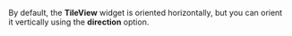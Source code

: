 By&nbsp;default, the **TileView** widget is&nbsp;oriented horizontally, but you can orient it&nbsp;vertically using the **direction** option.